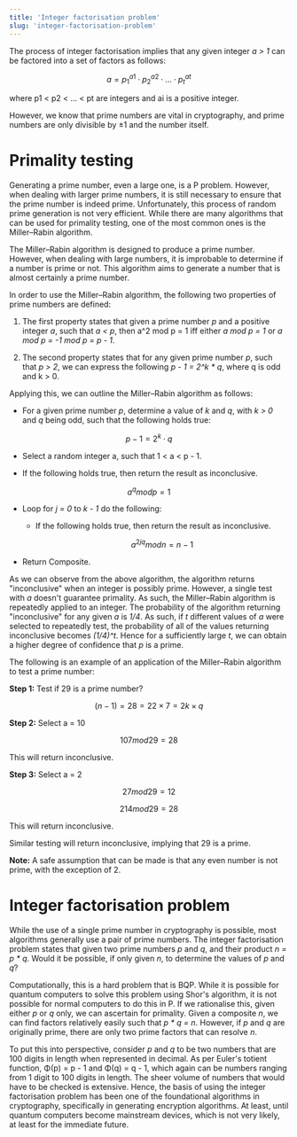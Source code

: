 ```yaml
---
title: 'Integer factorisation problem'
slug: 'integer-factorisation-problem'
---
```


The process of integer factorisation implies that any given integer _a > 1_ can be factored into a set of factors as follows:

$$a = p_1^{a1}⋅p_2^{a2}⋅ ... ⋅ p_t^{at}$$

where p1 < p2 < ... < pt are integers and ai is a positive integer.

However, we know that prime numbers are vital in cryptography, and prime numbers are only divisible by ±1 and the number itself.

# Primality testing

Generating a prime number, even a large one, is a P problem. However, when dealing with larger prime numbers, it is still necessary to ensure that the prime number is indeed prime. Unfortunately, this process of random prime generation is not very efficient. While there are many algorithms that can be used for primality testing, one of the most common ones is the Miller–Rabin algorithm.

The Miller–Rabin algorithm is designed to produce a prime number. However, when dealing with large numbers, it is improbable to determine if a number is prime or not. This algorithm aims to generate a number that is almost certainly a prime number.

In order to use the Miller–Rabin algorithm, the following two properties of prime numbers are defined:

1. The first property states that given a prime number _p_ and a positive integer _a_, such that _a < p_, then a^2 mod p = 1 iff either _a mod p = 1_ or _a mod p = -1 mod p = p - 1_.
    
2. The second property states that for any given prime number _p_, such that _p > 2_, we can express the following _p - 1 = 2^k * q_, where q is odd and k > 0.
    

Applying this, we can outline the Miller–Rabin algorithm as follows:

- For a given prime number _p_, determine a value of _k_ and _q_, with _k > 0_ and _q_ being odd, such that the following holds true:
    

$$p − 1 = 2^k⋅q$$

- Select a random integer a, such that 1 < a < p - 1.
    
- If the following holds true, then return the result as inconclusive.
    
$$    a^q mod p = 1$$
    
- Loop for _j = 0_ to _k - 1_ do the following:
    
    - If the following holds true, then return the result as inconclusive.
        
        $$a^{2jq} mod n = n − 1$$
        
- Return Composite.
    

As we can observe from the above algorithm, the algorithm returns "inconclusive" when an integer is possibly prime. However, a single test with _a_ doesn't guarantee primality. As such, the Miller–Rabin algorithm is repeatedly applied to an integer. The probability of the algorithm returning "inconclusive" for any given _a_ is _1/4_. As such, if _t_ different values of _a_ were selected to repeatedly test, the probability of all of the values returning inconclusive becomes _(1/4)^t_. Hence for a sufficiently large _t_, we can obtain a higher degree of confidence that _p_ is a prime.

The following is an example of an application of the Miller–Rabin algorithm to test a prime number:

**Step 1:** Test if 29 is a prime number?

$$(n−1)=28=22×7=2k×q$$

**Step 2:** Select a = 10

$$107mod 29=28$$

This will return inconclusive.

**Step 3:** Select a = 2

$$27mod 29=12$$

$$214mod 29=28$$

This will return inconclusive.

Similar testing will return inconclusive, implying that 29 is a prime.

**Note:** A safe assumption that can be made is that any even number is not prime, with the exception of 2.

# Integer factorisation problem

While the use of a single prime number in cryptography is possible, most algorithms generally use a pair of prime numbers. The integer factorisation problem states that given two prime numbers _p_ and _q_, and their product _n = p * q_. Would it be possible, if only given _n_, to determine the values of _p_ and _q_?

Computationally, this is a hard problem that is BQP. While it is possible for quantum computers to solve this problem using Shor's algorithm, it is not possible for normal computers to do this in P. If we rationalise this, given either _p_ or _q_ only, we can ascertain for primality. Given a composite _n_, we can find factors relatively easily such that _p * q = n_. However, if _p_ and _q_ are originally prime, there are only two prime factors that can resolve _n_.

To put this into perspective, consider _p_ and _q_ to be two numbers that are 100 digits in length when represented in decimal. As per Euler's totient function, Φ(p) = p - 1 and Φ(q) = q - 1, which again can be numbers ranging from 1 digit to 100 digits in length. The sheer volume of numbers that would have to be checked is extensive. Hence, the basis of using the integer factorisation problem has been one of the foundational algorithms in cryptography, specifically in generating encryption algorithms. At least, until quantum computers become mainstream devices, which is not very likely, at least for the immediate future.
